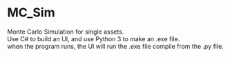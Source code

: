 # MC_Sim
Monte Carlo Simulation for single assets.  
Use C# to build an UI, and use Python 3 to make an .exe file.  
when the program runs, the UI will run the .exe file compile from the .py file.
